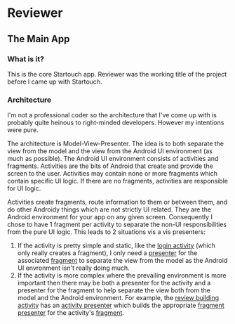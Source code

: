 # Reviewer
## The Main App
### What is it?
This is the core Startouch app. Reviewer was the working title of the project before I came up with Startouch.

### Architecture
I'm not a professional coder so the architecture that I've come up with is probably quite heinous to right-minded developers. 
However my intentions were pure.

The architecture is Model-View-Presenter. The idea is to both separate the view from the model and the view from the 
Android UI environment (as much as possible). The Android UI environment consists of activities and fragments. Activities are the bits of
Android that create and provide the screen to the user. Activities may contain none or more fragments which contain specific UI logic. 
If there are no fragments, activities are responsible for UI logic. 

Activities create fragments, route information to them or between them, and do other Androidy things which are not strictly UI related. 
They are the Android environment for your app on any given screen. Consequently I chose to have 1 fragment per activity to separate the 
non-UI responsibilities from the pure UI logic. This leads to 2 situations vis a vis presenters:

1) If the activity is pretty simple and static, like the [login activity](https://github.com/chdryra/Reviewer/blob/master/src/main/java/com/chdryra/android/reviewer/ApplicationPlugins/PlugIns/UiPlugin/UiAndroid/Implementation/Activities/ActivityLogin.java) (which only really creates a fragment), I only need a [presenter](https://github.com/chdryra/Reviewer/blob/master/src/main/java/com/chdryra/android/reviewer/Presenter/ReviewViewModel/Implementation/View/PresenterLogin.java) for the associated [fragment](https://github.com/chdryra/Reviewer/blob/master/src/main/java/com/chdryra/android/reviewer/ApplicationPlugins/PlugIns/UiPlugin/UiAndroid/Implementation/Fragments/FragmentLogin.java) to separate the view from the model as the Android UI envronment isn't really doing much.
2) If the activity is more complex where the prevailing environment is more important then there may be both a presenter for the activity and a presenter for the fragment to help separate the view both from the model and the Android environment. For example, the [review building activity](https://github.com/chdryra/Reviewer/blob/master/src/main/java/com/chdryra/android/reviewer/ApplicationPlugins/PlugIns/UiPlugin/UiAndroid/Implementation/Activities/ActivityBuildReview.java) has an [activity presenter](https://github.com/chdryra/Reviewer/blob/master/src/main/java/com/chdryra/android/reviewer/Presenter/ReviewBuilding/Implementation/PresenterReviewBuild.java) which builds the appropriate [fragment presenter](https://github.com/chdryra/Reviewer/blob/master/src/main/java/com/chdryra/android/reviewer/Presenter/ReviewBuilding/Interfaces/ReviewEditor.java) for the activity's [fragment](https://github.com/chdryra/Reviewer/blob/master/src/main/java/com/chdryra/android/reviewer/ApplicationPlugins/PlugIns/UiPlugin/UiAndroid/Implementation/Fragments/FragmentReviewView.java).




